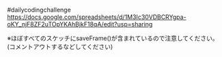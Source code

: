 #dailycodingchallenge
https://docs.google.com/spreadsheets/d/1M3Ic30VDBCRYgpa-oKY_njF8ZF2uTOpYKAhBjkF18qA/edit?usp=sharing

※ほぼすべてのスケッチにsaveFrame()が含まれているので注意してください。(コメントアウトするなどしてください)
